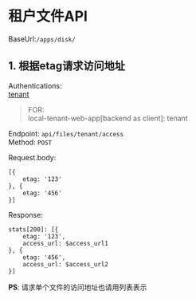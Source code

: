 # 租户文件API

BaseUrl:`/apps/disk/`  
## 1. 根据etag请求访问地址 

Authentications:  
[tenant](https://github.com/ccnuyan/starcedu_auth/blob/master/docs/tenant-authentication.md)  


>FOR:  
local-tenant-web-app[backend as client]: tenant  

Endpoint: `api/files/tenant/access`  
Method: `POST`   

Request.body: 
```
[{ 
    etag: '123' 
}, { 
    etag: '456' 
}]
```  
Response:
```
stats[200]: [{ 
    etag: '123',
    access_url: $access_url1
}, { 
    etag: '456',
    access_url: $access_url2
}]
```

__PS__: 请求单个文件的访问地址也请用列表表示